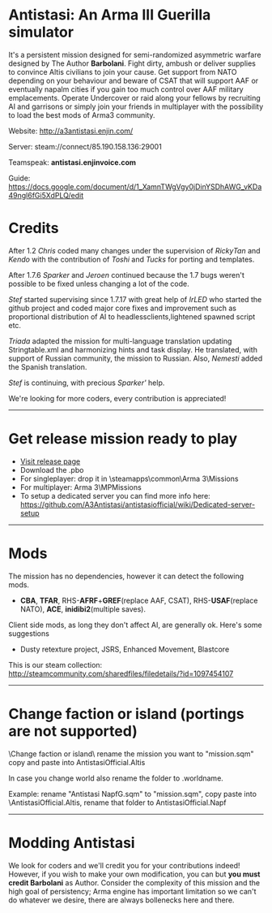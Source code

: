 # Antistasi: An Arma III Guerilla simulator

It's a persistent mission designed for semi-randomized asymmetric warfare designed by The Author **Barbolani**. Fight dirty, ambush or deliver supplies to convince Altis civilians to join your cause. Get support from NATO depending on your behaviour and beware of CSAT that will support AAF or eventually napalm cities if you gain too much control over AAF military emplacements.
Operate Undercover or raid along your fellows by recruiting AI and garrisons or simply join your friends in multiplayer with the possibility to load the best mods of Arma3 community.

Website: http://a3antistasi.enjin.com/

Server: steam://connect/85.190.158.136:29001

Teamspeak: **antistasi.enjinvoice.com**

Guide: https://docs.google.com/document/d/1_XamnTWgVgy0jDinYSDhAWG_vKDa49ngl6fGi5XdPLQ/edit

# Credits

After 1.2 *Chris* coded many changes under the supervision of *RickyTan* and *Kendo* with the contribution of *Toshi* and *Tucks* for porting and templates.

After 1.7.6 *Sparker* and *Jeroen* continued because the 1.7 bugs weren't possible to be fixed unless changing a lot of the code. 

*Stef* started supervising since 1.7.17 with great help of *IrLED* who started the github project and coded major core fixes and improvement such as proportional distribution of AI to headlessclients,lightened spawned script etc.

*Triada* adapted the mission for multi-language translation updating Stringtable.xml and harmonizing hints and task display. He translated, with support of Russian community, the mission to Russian. Also, *Nemesti* added the Spanish translation.

*Stef* is continuing, with precious *Sparker'* help. 

We're looking for more coders, every contribution is appreciated!

---

# Get release mission ready to play

* [Visit release page](https://github.com/A3Antistasi/antistasiofficial/releases)
* Download the .pbo
* For singleplayer: drop it in \steamapps\common\Arma 3\Missions
* For multiplayer: Arma 3\MPMissions
* To setup a dedicated server you can find more info here: https://github.com/A3Antistasi/antistasiofficial/wiki/Dedicated-server-setup

---

# Mods

The mission has no dependencies, however it can detect the following mods.
* **CBA**, **TFAR**, RHS-**AFRF**+**GREF**(replace AAF, CSAT), RHS-**USAF**(replace NATO), **ACE**, **inidibi2**(multiple saves).

Client side mods, as long they don't affect AI, are generally ok. Here's some suggestions
* Dusty retexture project, JSRS, Enhanced Movement, Blastcore

This is our steam collection: http://steamcommunity.com/sharedfiles/filedetails/?id=1097454107

---

# Change faction or island (portings are not supported)

\Change faction or island\ rename the mission you want to "mission.sqm" copy and paste into AntistasiOfficial.Altis

In case you change world also rename the folder to .worldname.

Example: rename "Antistasi NapfG.sqm" to "mission.sqm", copy paste into \AntistasiOfficial.Altis, rename that folder to AntistasiOfficial.Napf

---

# Modding Antistasi

We look for coders and we'll credit you for your contributions indeed!
However, if you wish to make your own modification, you can but **you must credit Barbolani** as Author.
Consider the complexity of this mission and the high goal of persistency; Arma engine has important limitation so we can't do whatever we desire, there are always bollenecks here and there. 

